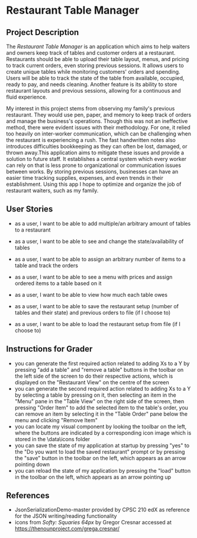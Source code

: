 [//]: # (# My Personal Project)

[//]: # ()
[//]: # (## A subtitle)

[//]: # ()
[//]: # (A *bulleted* list:)

[//]: # (- item 1)

[//]: # (- item 2)

[//]: # (- item 3)

[//]: # ()
[//]: # (An example of text with **bold** and *italic* fonts.)

# Restaurant Table Manager

## Project Description

The *Restaurant Table Manager* is an application which aims to help waiters and owners keep track of tables and customer
orders at a restaurant. Restaurants should be able to upload their table layout, menus, and pricing to track current 
orders, even storing previous sessions. It allows users to create unique tables while monitoring customers' orders and 
spending. Users will be able to track the state of the table from available, occupied, ready to pay, and needs cleaning. 
Another feature is its ability to store restaurant layouts and previous sessions, allowing for a continuous and fluid experience.

My interest in this project stems from observing my family's previous restaurant. They would use pen, paper, and memory
to keep track of orders and manage the business's operations. Though this was not an ineffective method, there were
evident issues with their methodology. For one, it relied too heavily on inter-worker communication, which can be
challenging when the restaurant is experiencing a rush. The fast handwritten notes also introduces difficulties
bookkeeping as they can often be lost, damaged, or thrown away.This application aims to mitigate these issues and 
provide a solution to future staff. It establishes a central system which every worker can rely on that is less prone
to organizational or communication issues between works. By storing previous sessions, businesses can have an easier
time tracking supplies, expenses, and even trends in their establishment. Using this app I hope to optimize and organize
the job of restaurant waiters, such as my family.

## User Stories

- as a user, I want to be able to add multiple/an arbitrary amount of tables to a restaurant 
- as a user, I want to be able to see and change the state/availability of tables
- as a user, I want to be able to assign an arbitrary number of items to a table and track the orders
- as a user, I want to be able to see a menu with prices and assign ordered items to a table based on it
- as a user, I want to be able to view how much each table owes

- as a user, I want to be able to save the restaurant setup (number of tables and their state) and previous orders to file (if I choose to)
- as a user, I want to be able to load the restaurant setup from file (if I choose to)

## Instructions for Grader

- you can generate the first required action related to adding Xs to a Y by pressing "add a table" and "remove a table" buttons in the toolbar on the left side of the screen to do their respective actions, which is displayed on the "Restaurant View" on the centre of the screen
- you can generate the second required action related to adding Xs to a Y by selecting a table by pressing on it, then selecting an item in the "Menu" pane in the "Table View" on the right side of the screen, then pressing "Order Item" to add the selected item to the table's order, you can remove an item by selecting it in the "Table Order" pane below the menu and clicking "Remove Item"
- you can locate my visual component by looking the toolbar on the left, where the buttons are indicated by a corresponding icon image which is stored in the \data\icons folder
- you can save the state of my application at startup by pressing "yes" to the "Do you want to load the saved restaurant" prompt or by pressing the "save" button in the toolbar on the left, which appears as an arrow pointing down
- you can reload the state of my application by pressing the "load" button in the toolbar on the left, which appears as an arrow pointing up

## References
- JsonSerializationDemo-master provided by CPSC 210 edX as reference for the JSON writing/reading functionality
- icons from *Softy: Squaries 64px* by Gregor Cresnar accessed at https://thenounproject.com/grega.cresnar/